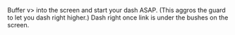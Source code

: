 Buffer v> into the screen and start your dash ASAP. (This aggros the guard to let you dash right higher.)
Dash right once link is under the bushes on the screen.
